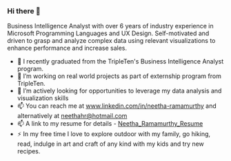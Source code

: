 ### Hi there 👋
Business Intelligence Analyst with over 6 years of industry experience in Microsoft Programming Languages and UX Design. Self-motivated and driven to grasp and analyze complex data using relevant visualizations to enhance performance and increase sales.
<!--
**neethahra/neethahra** is a ✨ _special_ ✨ repository because its `README.md` (this file) appears on your GitHub profile.

Here are some ideas to get you started: -->

- 🔭 I recently graduated from the TripleTen's Business Intelligence Analyst program.
- 👯 I’m working on real world projects as part of externship program from TripleTen.
- 🤔 I’m actively looking for opportunities to leverage my data analysis and visualization skills
- 📫 You can reach me at www.linkedin.com/in/neetha-ramamurthy and alternatively at neethahr@hotmail.com
- 📫 A link to my resume for details - [Neetha_Ramamurthy_Resume](https://docs.google.com/document/d/1eTqx5IXe5W1sayfqMn0I6J9CTaU1BxkH6UVIw2w712k/edit?usp=sharing)
- ⚡ In my free time I love to explore outdoor with my family, go hiking, read, indulge in art and craft of any kind with my kids and try new recipes.
